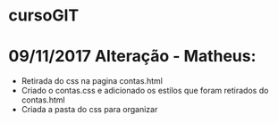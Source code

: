 # cursoGIT
# 09/11/2017 Alteração - Matheus: 
  * Retirada do css na pagina contas.html
  * Criado o contas.css e adicionado os estilos que foram retirados do contas.html
  * Criada a pasta do css para organizar